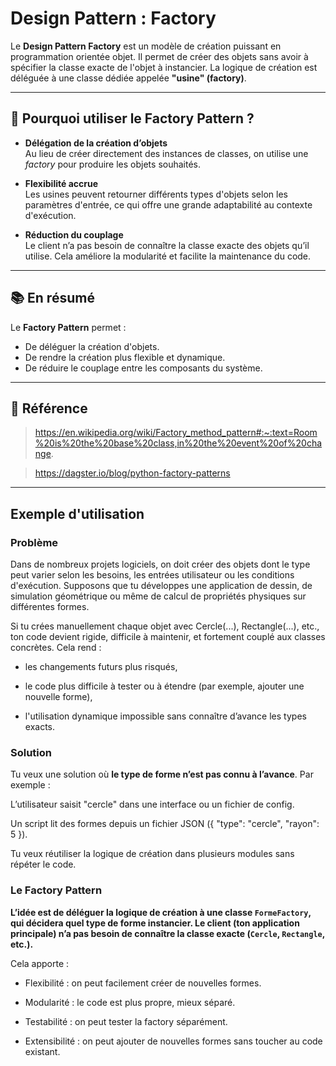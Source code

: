 # Design Pattern : Factory

Le **Design Pattern Factory** est un modèle de création puissant en programmation orientée objet. Il permet de créer des objets sans avoir à spécifier la classe exacte de l'objet à instancier. La logique de création est déléguée à une classe dédiée appelée **"usine" (factory)**.

---

## 🧠 Pourquoi utiliser le Factory Pattern ?

-  **Délégation de la création d’objets**  
  Au lieu de créer directement des instances de classes, on utilise une *factory* pour produire les objets souhaités.

-  **Flexibilité accrue**  
  Les usines peuvent retourner différents types d'objets selon les paramètres d'entrée, ce qui offre une grande adaptabilité au contexte d'exécution.

-  **Réduction du couplage**  
  Le client n’a pas besoin de connaître la classe exacte des objets qu’il utilise. Cela améliore la modularité et facilite la maintenance du code.

---

## 📚 En résumé

Le **Factory Pattern** permet :
- De déléguer la création d'objets.
- De rendre la création plus flexible et dynamique.
- De réduire le couplage entre les composants du système.

---

## 📝 Référence

> https://en.wikipedia.org/wiki/Factory_method_pattern#:~:text=Room%20is%20the%20base%20class,in%20the%20event%20of%20change.

>https://dagster.io/blog/python-factory-patterns
---

##  Exemple d'utilisation


###  Problème
Dans de nombreux projets logiciels, on doit créer des objets dont le type peut varier selon les besoins, les entrées utilisateur ou les conditions d'exécution. Supposons que tu développes une application de dessin, de simulation géométrique ou même de calcul de propriétés physiques sur différentes formes.

Si tu crées manuellement chaque objet avec Cercle(...), Rectangle(...), etc., ton code devient rigide, difficile à maintenir, et fortement couplé aux classes concrètes. Cela rend :

- les changements futurs plus risqués,

- le code plus difficile à tester ou à étendre (par exemple, ajouter une nouvelle forme),

- l'utilisation dynamique impossible sans connaître d’avance les types exacts.

### Solution 
Tu veux une solution où **le type de forme n’est pas connu à l’avance**. Par exemple :

L’utilisateur saisit "cercle" dans une interface ou un fichier de config.

Un script lit des formes depuis un fichier JSON ({ "type": "cercle", "rayon": 5 }).

Tu veux réutiliser la logique de création dans plusieurs modules sans répéter le code.

### Le Factory Pattern
**L’idée est de déléguer la logique de création à une classe `FormeFactory`, qui décidera quel type de forme instancier. Le client (ton application principale) n’a pas besoin de connaître la classe exacte (`Cercle`, `Rectangle`, etc.).** 

Cela apporte :

* Flexibilité : on peut facilement créer de nouvelles formes.

* Modularité : le code est plus propre, mieux séparé.

* Testabilité : on peut tester la factory séparément.

* Extensibilité : on peut ajouter de nouvelles formes sans toucher au code existant.